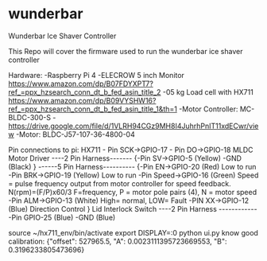 # wunderbar
Wunderbar Ice Shaver Controller

This Repo will cover the firmware used to run the wunderbar ice shaver controller

Hardware:
-Raspberry Pi 4
-ELECROW 5 inch Monitor https://www.amazon.com/dp/B07FDYXPT7?ref_=ppx_hzsearch_conn_dt_b_fed_asin_title_2 
-05 kg Load cell with HX711 https://www.amazon.com/dp/B09VYSHW16?ref_=ppx_hzsearch_conn_dt_b_fed_asin_title_1&th=1
-Motor Controller: MC-BLDC-300-S -https://drive.google.com/file/d/1VLRH94CGz9MH8I4JuhrhPnIT11xdECwr/view
-Motor: BLDC-J57-107-36-4800-04 


Pin connections to pi:
HX711 - Pin SCK->GPIO-17
      - Pin DO->GPIO-18
MLDC Motor Driver
      ----2 Pin Harness-------
      {-Pin SV->GPIO-5 (Yellow)
       -GND (Black)
      }
      ------5 Pin Harness----------
      {-Pin EN->GPIO-20 (Red)       Low to run
      -Pin BRK->GPIO-19 (Yellow)    Low to run
      -Pin Speed->GPIO-16 (Green)   Speed = pulse frequency output from motor controller for speed feedback. N(rpm)=(F/P)x60/3      F=frequency, P = motor pole pairs (4), N = motor speed
      -Pin ALM->GPIO-13 (White)     High= normal, LOW= Fault
      -PIN XX->GPIO-12 (Blue)       Direction Control
      }
Lid Interlock Switch 
      ----2 Pin Harness ------------
      -Pin GPIO-25 (Blue)
      -GND (Blue)


source ~/hx711_env/bin/activate
export DISPLAY=:0
python ui.py
know good calibration: {"offset": 527965.5, "A": 0.0023111395723669553, "B": 0.3196233805473696}